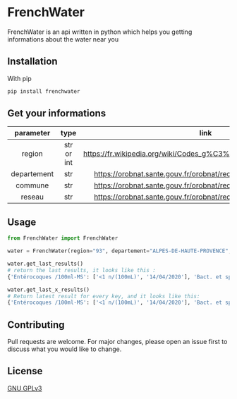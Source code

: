# FrenchWater

FrenchWater is an api written in python which helps you getting informations about the water near you

## Installation

With pip

```bash
pip install frenchwater
```

## Get your informations

|  parameter  |    type    |                                link                                 |
| :---------: | :--------: | :-----------------------------------------------------------------: |
|   region    | str or int | https://fr.wikipedia.org/wiki/Codes_g%C3%A9ographiques_de_la_France |
| departement |    str     | https://orobnat.sante.gouv.fr/orobnat/rechercherResultatQualite.do  |
|   commune   |    str     | https://orobnat.sante.gouv.fr/orobnat/rechercherResultatQualite.do  |
|   reseau    |    str     | https://orobnat.sante.gouv.fr/orobnat/rechercherResultatQualite.do  |

## Usage

```python
from FrenchWater import FrenchWater

water = FrenchWater(region="93", departement="ALPES-DE-HAUTE-PROVENCE", commune="AIGLUN", reseau="AIGLUN VILLAGE")
```

```python
water.get_last_results()
# return the last results, it looks like this :
{'Entérocoques /100ml-MS': ['<1 n/(100mL)', '14/04/2020'], 'Bact. et spores sulfito-rédu./100ml': ['<1 n/(100mL)', '14/04/2020'], ...}
```

```python
water.get_last_x_results()
# Return latest result for every key, and it looks like this:
{'Entérocoques /100ml-MS': ['<1 n/(100mL)', '14/04/2020'], 'Bact. et spores sulfito-rédu./100ml': ['<1 n/(100mL)', '14/04/2020'], ...}
```

## Contributing

Pull requests are welcome. For major changes, please open an issue first to discuss what you would like to change.

## License

[GNU GPLv3](https://choosealicense.com/licenses/gpl-3.0/)
